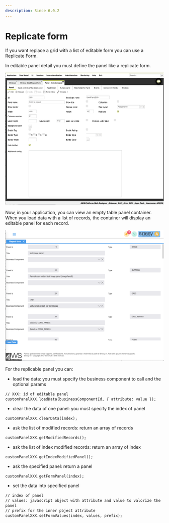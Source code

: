 ```yaml
---
description: Since 6.0.2
---
```


# Replicate form

If you want replace a grid with a list of editable form you can use a Replicate Form.

In editable panel detail you must define the panel like a replicate form.

![](<.gitbook/assets/image (19).png>)

Now, in your application, you can view an empty table panel container. When you load data with a list of records, the container will display an editable panel for each record.

![](<.gitbook/assets/image (20).png>)

For the replicable panel you can:

* load the data: you must specify the business component to call and the optional params

```
// XXX: id of editable panel
customPanelXXX.loadData(businessComponentId, { attribute: value });
```

* clear the data of one panel: you must specify the index of panel

```
customPanelXXX.clearData(index);
```

* ask the list of modified records: return an array of records

```
customPanelXXX.getModifiedRecords();
```

* ask the list of index modified records: return an array of index

```
customPanelXXX.getIndexModifiedPanel();
```

* ask the specified panel: return a panel

```
customPanelXXX.getFormPanel(index);
```

* set the data into specified panel

```
// index of panel
// values: javascript object with attribute and value to valorize the panel
// prefix for the inner pbject attribute
customPanelXXX.setFormValues(index, values, prefix);
```

